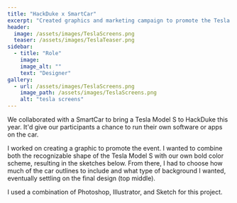 ```yaml
---
title: "HackDuke x SmartCar"
excerpt: "Created graphics and marketing campaign to promote the Tesla we'll have at HackDuke"
header:
  image: /assets/images/TeslaScreens.png
  teaser: /assets/images/TeslaTeaser.png
sidebar:
  - title: "Role"
    image: 
    image_alt: ""
    text: "Designer"
gallery:
  - url: /assets/images/TeslaScreens.png
    image_path: /assets/images/TeslaScreens.png
    alt: "tesla screens"
---
```


We collaborated with a SmartCar to bring a Tesla Model S to HackDuke this year. It'd give our participants a chance to run their own software or apps on the car.

I worked on creating a graphic to promote the event. I wanted to combine both the recognizable shape of the Tesla Model S with our own bold color scheme, resulting in the sketches below. From there, I had to choose how much of the car outlines to include and what type of background I wanted, eventually settling on the final design (top middle). 

I used a combination of Photoshop, Illustrator, and Sketch for this project.

